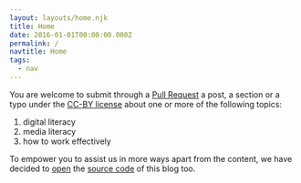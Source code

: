 ```yaml
---
layout: layouts/home.njk
title: Home
date: 2016-01-01T00:00:00.000Z
permalink: /
navtitle: Home
tags:
  - nav
---
```


You are welcome to submit through a [Pull Request](https://github.com/unmanage/unmanage.github.io) a post, a section or a typo under the [CC-BY license](https://creativecommons.org/licenses/by/4.0) about one or more of the following topics:

1. digital literacy
2. media literacy
3. how to work effectively

To empower you to assist us in more ways apart from the content, we have decided to [open](https://opensource.org/licenses/MIT) the [source code](https://github.com/unmanage/unmanage.github.io) of this blog too.
